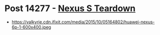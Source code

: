# Post 14277 - [Nexus S Teardown](https://www.ifixit.com/News/14277/nexus-s-teardown)

- https://valkyrie.cdn.ifixit.com/media/2015/10/05164802/huawei-nexus-6p-1-600x400.jpeg
